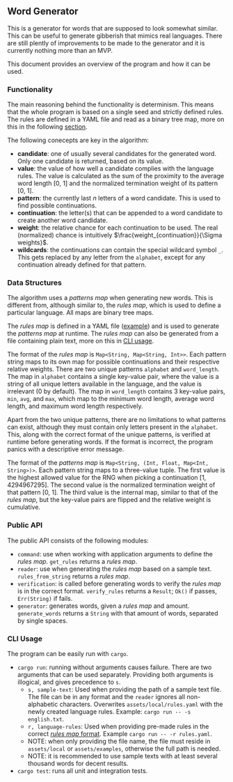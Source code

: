 ## Word Generator

This is a generator for words that are supposed to look somewhat similar. This can be useful to generate gibberish that mimics real languages. There are still plently of improvements to be made to the generator and it is currently nothing more than an MVP.

This document provides an overview of the program and how it can be used.

### Functionality

The main reasoning behind the functionality is determinism. This means that the whole program is based on a single seed and strictly defined rules. The rules are defined in a YAML file and read as a binary tree map, more on this in the following [section](#data).

The following conecepts are key in the algorithm:
- **candidate**: one of usually several candidates for the generated word. Only one candidate is returned, based on its value.
- **value**: the value of how well a candidate complies with the language rules. The value is calculated as the sum of the proximity to the average word length [0, 1] and the normalized termination weight of its pattern [0, 1].
- **pattern**: the currently last *n* letters of a word candidate. This is used to find possible continuations.
- **continuation**: the letter(s) that can be appended to a word candidate to create another word candidate.
- **weight**: the relative chance for each continuation to be used. The real (normalized) chance is intuitively $\frac{weight_{continuation}}{\Sigma weights}$.
- **wildcards**: the continuations can contain the special wildcard symbol ``_``. This gets replaced by any letter from the ``alphabet``, except for any continuation already defined for that pattern.

### <a name="data"></a> Data Structures

The algorithm uses a *patterns map* when generating new words. This is different from, although similar to, the *rules map*, which is used to define a particular language. All maps are binary tree maps.

The *rules map* is defined in a YAML file ([example](assets/examples/example.yaml)) and is used to generate the *patterns map* at runtime. The *rules map* can also be generated from a file containing plain text, more on this in [CLI usage](#cli).

The format of the *rules map* is ``Map<String, Map<String, Int>>``. Each pattern string maps to its own map for possible continuations and their respective relative weights. There are two unique patterns ``alphabet`` and ``word_length``. The map in ``alphabet`` contains a single key-value pair, where the value is a string of all unique letters available in the language, and the value is irrelevant (0 by default). The map in ``word_length`` contains 3 key-value pairs, ``min``, ``avg``, and ``max``, which map to the minimum word length, average word length, and maximum word length respectively.

Apart from the two unique patterns, there are no limitations to what patterns can exist, although they must contain only letters present in the ``alphabet``. This, along with the correct format of the unique patterns, is verified at runtime before generating words. If the format is incorrect, the program panics with a descriptive error message.

The format of the *patterns map* is ``Map<String, (Int, Float, Map<Int, String>)>``. Each pattern string maps to a three-value tuple. The first value is the highest allowed value for the RNG when picking a continuation [1, 4294967295]. The second value is the normalized termination weight of that pattern [0, 1]. The third value is the internal map, similar to that of the *rules map*, but the key-value pairs are flipped and the relative weight is cumulative.

### Public API

The public API consists of the following modules:
- ``command``: use when working with application arguments to define the *rules map*. ``get_rules`` returns a *rules map*.
- ``reader``: use when generating the *rules map* based on a sample text. ``rules_from_string`` returns a *rules map*.
- ``verification``: is called before generating words to verify the *rules map* is in the correct format. ``verify_rules`` returns a ``Result``; ``Ok()`` if passes, ``Err(String)`` if fails.
- ``generator``: generates words, given a *rules map* and amount. ``generate_words`` returns a ``String`` with that amount of words, separated by single spaces.

### <a name="cli"></a>CLI Usage

The program can be easily run with ``cargo``.
- ``cargo run``: running without arguments causes failure. There are two arguments that can be used separately. Providing both arguments is illogical, and gives precedence to ``s``.
    - ``s, sample-text``: Used when providing the path of a sample text file. The file can be in any format and the ``reader`` ignores all non-alphabetic characters. Overwrites ``assets/local/rules.yaml`` with the newly created language rules. Example: ``cargo run -- -s english.txt``.
    - ``r, language-rules``: Used when providing pre-made rules in the correct [*rules map* format](#data). Example ``cargo run -- -r rules.yaml``.
    - NOTE: when only providing the file name, the file must reside in ``assets/local`` or ``assets/examples``, otherwise the full path is needed.
    - NOTE: it is recommended to use sample texts with at least several thousand words for decent results.
- ``cargo test``: runs all unit and integration tests.
